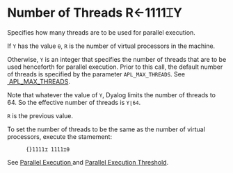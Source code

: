 
<!-- Hidden search keywords -->
<div style="display: none;">
  1111⌶
</div>






<h1 class="heading"><span class="name">Number of Threads</span> <span class="command">R←1111⌶Y</span></h1>



Specifies how many threads are to be used for parallel execution.


If `Y` has the value `⍬`, `R` is the number of virtual processors in the machine.


Otherwise, `Y` is an integer that specifies the number of threads that are to be used henceforth for parallel execution. Prior to this call, the default number of threads is specified by the parameter  `APL_MAX_THREADS`. See [ APL_MAX_THREADS](../../../windows-installation-and-configuration-guide/configuration-parameters/configuration-parameters).


Note that whatever the value of `Y`, Dyalog limits the number of threads to 64. So the effective number of threads is `Y⌊64`.



`R` is the previous value.


To set the number of threads to be the same as the number of virtual processors, execute the stamement:
```apl
      {}1111⌶ 1111⌶⍬
```


See [Parallel Execution
        ](../../../programming-reference-guide/introduction/parallel-execution) and [Parallel Execution Threshold](parallel-execution-threshold.md).


